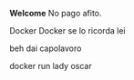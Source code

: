 **Welcome**
No pago afito.

Docker Docker
se lo ricorda lei

beh dai capolavoro

docker run lady oscar
